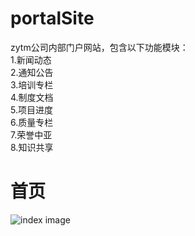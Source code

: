 # portalSite
zytm公司内部门户网站，包含以下功能模块：  
1.新闻动态  
2.通知公告  
3.培训专栏   
4.制度文档  
5.项目进度  
6.质量专栏  
7.荣誉中亚  
8.知识共享    
# 首页  
![index image](https://github.com/maokofan/portalSite/blob/master/doc/UI%E8%AE%BE%E8%AE%A1/%E4%B8%AD%E4%BA%9A%E5%86%85%E9%83%A8%E9%97%A8%E6%88%B7%E7%BD%91%E7%AB%99%E7%95%8C%E9%9D%A2%E8%AE%BE%E8%AE%A1V0.2.jpg)
